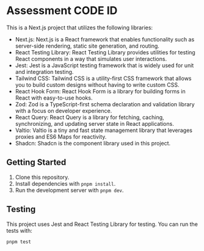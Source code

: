 # Assessment CODE ID

This is a Next.js project that utilizes the following libraries:

- Next.js: Next.js is a React framework that enables functionality such as server-side rendering, static site generation, and routing.
- React Testing Library: React Testing Library provides utilities for testing React components in a way that simulates user interactions.
- Jest: Jest is a JavaScript testing framework that is widely used for unit and integration testing.
- Tailwind CSS: Tailwind CSS is a utility-first CSS framework that allows you to build custom designs without having to write custom CSS.
- React Hook Form: React Hook Form is a library for building forms in React with easy-to-use hooks.
- Zod: Zod is a TypeScript-first schema declaration and validation library with a focus on developer experience.
- React Query: React Query is a library for fetching, caching, synchronizing, and updating server state in React applications.
- Valtio: Valtio is a tiny and fast state management library that leverages proxies and ES6 Maps for reactivity.
- Shadcn: Shadcn is the component library used in this project.

## Getting Started

1. Clone this repository.
2. Install dependencies with `pnpm install`.
3. Run the development server with `pnpm dev`.

## Testing

This project uses Jest and React Testing Library for testing. You can run the tests with:

```bash
pnpm test
```
